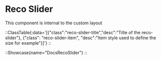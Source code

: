 # Reco Slider

This component is internal to the custom layout

::ClassTable{:data='[{"class":"reco-slider-title","desc":"Title of the reco-slider"}, {"class": "reco-slider-item", "desc":"Item style used to define the size for example"}]'}
::

::Showcase{name="DocsRecoSlider"}
::